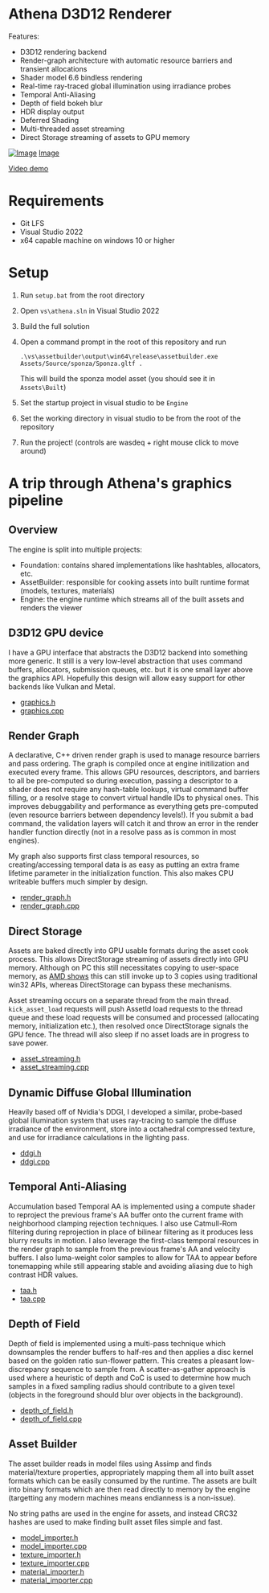 # Athena D3D12 Renderer

Features:

- D3D12 rendering backend
- Render-graph architecture with automatic resource barriers and transient allocations
- Shader model 6.6 bindless rendering
- Real-time ray-traced global illumination using irradiance probes
- Temporal Anti-Aliasing
- Depth of field bokeh blur
- HDR display output
- Deferred Shading
- Multi-threaded asset streaming
- Direct Storage streaming of assets to GPU memory

[![Image](/Documentation/realtime_gi.gif)](https://www.youtube.com/watch?v=6I0wsOAcF3E)
[Image](/Documentation/sponza.png)

[Video demo](https://www.youtube.com/watch?v=6I0wsOAcF3E)

# Requirements
- Git LFS
- Visual Studio 2022
- x64 capable machine on windows 10 or higher

# Setup

1. Run `setup.bat` from the root directory
2. Open `vs\athena.sln` in Visual Studio 2022
3. Build the full solution
4. Open a command prompt in the root of this repository and run 
  
    `.\vs\assetbuilder\output\win64\release\assetbuilder.exe Assets/Source/sponza/Sponza.gltf .`
   
   This will build the sponza model asset (you should see it in `Assets\Built`)
5. Set the startup project in visual studio to be `Engine`
6. Set the working directory in visual studio to be from the root of the repository
7. Run the project! (controls are wasdeq + right mouse click to move around)


# A trip through Athena's graphics pipeline

## Overview
The engine is split into multiple projects: 
- Foundation: contains shared implementations like hashtables, allocators, etc.
- AssetBuilder: responsible for cooking assets into built runtime format (models, textures, materials)
- Engine: the engine runtime which streams all of the built assets and renders the viewer

## D3D12 GPU device
I have a GPU interface that abstracts the D3D12 backend into something more generic. It still is a very low-level
abstraction that uses command buffers, allocators, submission queues, etc. but it is one small layer above the graphics
API. Hopefully this design will allow easy support for other backends like Vulkan and Metal.
- [graphics.h](https://github.com/Bricktheworld/Athena/blob/master/Code/Core/Engine/Render/graphics.h)
- [graphics.cpp](https://github.com/Bricktheworld/Athena/blob/master/Code/Core/Engine/Render/graphics.cpp)

## Render Graph
A declarative, C++ driven render graph is used to manage resource barriers and pass ordering. The graph is compiled once
at engine initilization and executed every frame. This allows GPU resources, descriptors, and barriers to all be
pre-computed so during execution, passing a descriptor to a shader does not require any hash-table lookups, virtual
command buffer filling, or a resolve stage to convert virtual handle IDs to physical ones. This improves debuggability
and performance as everything gets pre-computed (even resource barriers between dependency levels!). If you submit a bad
command, the validation layers will catch it and throw an error in the render handler function directly (not in a resolve 
pass as is common in most engines).

My graph also supports first class temporal resources, so creating/accessing temporal data is as easy as putting an extra
frame lifetime parameter in the initialization function. This also makes CPU writeable buffers much simpler by design.
- [render_graph.h](https://github.com/Bricktheworld/Athena/blob/master/Code/Core/Engine/Render/render_graph.h)
- [render_graph.cpp](https://github.com/Bricktheworld/Athena/blob/master/Code/Core/Engine/Render/render_graph.cpp)

## Direct Storage
Assets are baked directly into GPU usable formats during the asset cook process. This allows DirectStorage streaming of
assets directly into GPU memory. Although on PC this still necessitates copying to user-space memory, as 
[AMD shows](https://gpuopen.com/gdc-presentations/2023/GDC-2023-DirectStorage-optimizing-load-time-and-streaming.pdf) this
can still invoke up to 3 copies using traditional win32 APIs, whereas DirectStorage can bypass these mechanisms.

Asset streaming occurs on a separate thread from the main thread. `kick_asset_load` requests will push AssetId load requests
to the thread queue and these load requests will be consumed and processed (allocating memory, initialization etc.), then
resolved once DirectStorage signals the GPU fence. The thread will also sleep if no asset loads are in progress to save power.

- [asset_streaming.h](https://github.com/Bricktheworld/Athena/blob/master/Code/Core/Engine/asset_streaming.h)
- [asset_streaming.cpp](https://github.com/Bricktheworld/Athena/blob/master/Code/Core/Engine/asset_streaming.cpp)

## Dynamic Diffuse Global Illumination
Heavily based off of Nvidia's DDGI, I developed a similar, probe-based global illumination system that uses ray-tracing
to sample the diffuse irradiance of the environment, store into a octahedral compressed texture, and use for irradiance
calculations in the lighting pass.

- [ddgi.h](https://github.com/Bricktheworld/Athena/blob/master/Code/Core/Engine/Render/ddgi.h)
- [ddgi.cpp](https://github.com/Bricktheworld/Athena/blob/master/Code/Core/Engine/Render/ddgi.cpp)

## Temporal Anti-Aliasing
Accumulation based Temporal AA is implemented using a compute shader to reproject the previous frame's AA buffer onto the
current frame with neighborhood clamping rejection techniques. I also use Catmull-Rom filtering during reprojection in place
of bilinear filtering as it produces less blurry results in motion. I also leverage the first-class temporal resources in
the render graph to sample from the previous frame's AA and velocity buffers. I also luma-weight color samples to allow for
TAA to appear before tonemapping while still appearing stable and avoiding aliasing due to high contrast HDR values.

- [taa.h](https://github.com/Bricktheworld/Athena/blob/master/Code/Core/Engine/Render/taa.h)
- [taa.cpp](https://github.com/Bricktheworld/Athena/blob/master/Code/Core/Engine/Render/taa.cpp)

## Depth of Field
Depth of field is implemented using a multi-pass technique which downsamples the render buffers to half-res and then applies
a disc kernel based on the golden ratio sun-flower pattern. This creates a pleasant low-discrepancy sequence to sample from.
A scatter-as-gather approach is used where a heuristic of depth and CoC is used to determine how much samples in a fixed
sampling radius should contribute to a given texel (objects in the foreground should blur over objects in the background).

- [depth_of_field.h](https://github.com/Bricktheworld/Athena/blob/master/Code/Core/Engine/Render/depth_of_field.h)
- [depth_of_field.cpp](https://github.com/Bricktheworld/Athena/blob/master/Code/Core/Engine/Render/depth_of_field.cpp)


## Asset Builder
The asset builder reads in model files using Assimp and finds material/texture properties, appropriately mapping them all into
built asset formats which can be easily consumed by the runtime. The assets are built into binary formats which are then read
directly to memory by the engine (targetting any modern machines means endianness is a non-issue).

No string paths are used in the engine for assets, and instead CRC32 hashes are used to make finding built asset files simple
and fast.

- [model_importer.h](https://github.com/Bricktheworld/Athena/blob/master/Code/Core/Tools/AssetBuilder/model_importer.h)
- [model_importer.cpp](https://github.com/Bricktheworld/Athena/blob/master/Code/Core/Tools/AssetBuilder/model_importer.cpp)
- [texture_importer.h](https://github.com/Bricktheworld/Athena/blob/master/Code/Core/Tools/AssetBuilder/texture_importer.h)
- [texture_importer.cpp](https://github.com/Bricktheworld/Athena/blob/master/Code/Core/Tools/AssetBuilder/texture_importer.cpp)
- [material_importer.h](https://github.com/Bricktheworld/Athena/blob/master/Code/Core/Tools/AssetBuilder/material_importer.h)
- [material_importer.cpp](https://github.com/Bricktheworld/Athena/blob/master/Code/Core/Tools/AssetBuilder/material_importer.cpp)

